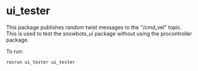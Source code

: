 # ui_tester

This package publishes random twist messages to the "/cmd_vel" topic. This is used to test the snowbots_ui package without using the procontroller package.

To run:

```
rosrun ui_tester ui_tester
```
